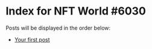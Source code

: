 # Index for NFT World #6030
Posts will be displayed in the order below:

- [Your first post](./001-first.md)

